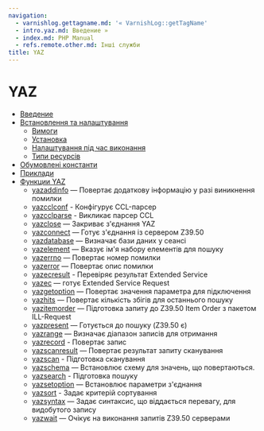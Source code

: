 ```yaml
---
navigation:
  - varnishlog.gettagname.md: '« VarnishLog::getTagName'
  - intro.yaz.md: Введение »
  - index.md: PHP Manual
  - refs.remote.other.md: Інші служби
title: YAZ
---
```

# YAZ

-   [Введение](intro.yaz.md)
-   [Встановлення та налаштування](yaz.setup.md)
    -   [Вимоги](yaz.requirements.md)
    -   [Установка](yaz.installation.md)
    -   [Налаштування під час виконання](yaz.configuration.md)
    -   [Типи ресурсів](yaz.resources.md)
-   [Обумовлені константи](yaz.constants.md)
-   [Приклади](yaz.examples.md)
-   [Функции YAZ](ref.yaz.md)
    -   [yazaddinfo](function.yaz-addinfo.md) — Повертає додаткову інформацію у разі виникнення помилки
    -   [yazcclconf](function.yaz-ccl-conf.md) - Конфігурує CCL-парсер
    -   [yazcclparse](function.yaz-ccl-parse.md) - Викликає парсер CCL
    -   [yazclose](function.yaz-close.md) — Закриває з'єднання YAZ
    -   [yazconnect](function.yaz-connect.md) — Готує з'єднання із сервером Z39.50
    -   [yazdatabase](function.yaz-database.md) — Визначає бази даних у сеансі
    -   [yazelement](function.yaz-element.md) — Вказує ім'я набору елементів для пошуку
    -   [yazerrno](function.yaz-errno.md) — Повертає номер помилки
    -   [yazerror](function.yaz-error.md) — Повертає опис помилки
    -   [yazесresult](function.yaz-es-result.md) - Перевіряє результат Extended Service
    -   [yazес](function.yaz-es.md) — готує Extended Service Request
    -   [yazgetoption](function.yaz-get-option.md) — Повертає значення параметра для підключення
    -   [yazhits](function.yaz-hits.md) — Повертає кількість збігів для останнього пошуку
    -   [yazitemorder](function.yaz-itemorder.md) — Підготовка запиту до Z39.50 Item Order з пакетом ILL-Request
    -   [yazpresent](function.yaz-present.md) — Готується до пошуку (Z39.50 є)
    -   [yazrange](function.yaz-range.md) — Визначає діапазон записів для отримання
    -   [yazrecord](function.yaz-record.md) - Повертає запис
    -   [yazscanresult](function.yaz-scan-result.md) — Повертає результат запиту сканування
    -   [yazscan](function.yaz-scan.md) - Підготовка сканування
    -   [yazschema](function.yaz-schema.md) — Встановлює схему для значень, що повертаються.
    -   [yazsearch](function.yaz-search.md) - Підготовка пошуку
    -   [yazsetoption](function.yaz-set-option.md) — Встановлює параметри з'єднання
    -   [yazsort](function.yaz-sort.md) - Задає критерій сортування
    -   [yazsyntax](function.yaz-syntax.md) — Задає синтаксис, що віддається перевагу, для видобутого запису
    -   [yazwait](function.yaz-wait.md) — Очікує на виконання запитів Z39.50 серверами
